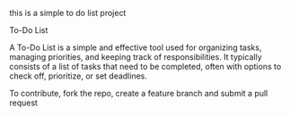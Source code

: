 this is a simple to do list project

To-Do List

A To-Do List is a simple and effective tool used for organizing tasks, managing priorities, and keeping track of responsibilities. It typically consists of a list of tasks that need to be completed, often with options to check off, prioritize, or set deadlines.


To contribute, fork the repo, create a feature branch and submit a pull request